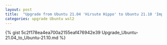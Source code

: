 ```yaml
---
layout: post
title:  "Upgrade from Ubuntu 21.04 'Hirsute Hippo' to Ubuntu 21.10 'Impish Indri'"
categories: upgrade Ubuntu wsl2
---
```

{% gist 5c2f178ea4ea700a2155eaf476942e39 Upgrade_Ubuntu-21.04_to_Ubuntu-21.10.md %}
